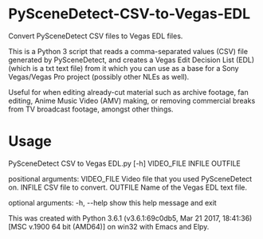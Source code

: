 # PySceneDetect-CSV-to-Vegas-EDL
Convert PySceneDetect CSV files to Vegas EDL files.


This is a Python 3 script that reads a comma-separated values (CSV) file generated by PySceneDetect, and creates a Vegas Edit Decision List (EDL) (which is a txt text file) from it which you can use as a base for a Sony Vegas/Vegas Pro project (possibly other NLEs as well).

Useful for when editing already-cut material such as archive footage, fan editing, Anime Music Video (AMV) making, or removing commercial breaks from TV broadcast footage, amongst other things.

# Usage
PySceneDetect CSV to Vegas EDL.py [-h] VIDEO_FILE INFILE OUTFILE

positional arguments:
  VIDEO_FILE  Video file that you used PySceneDetect on.
  INFILE      CSV file to convert.
  OUTFILE     Name of the Vegas EDL text file.

optional arguments:
  -h, --help  show this help message and exit

This was created with Python 3.6.1 (v3.6.1:69c0db5, Mar 21 2017, 18:41:36) [MSC v.1900 64 bit (AMD64)] on win32 with Emacs and Elpy.
